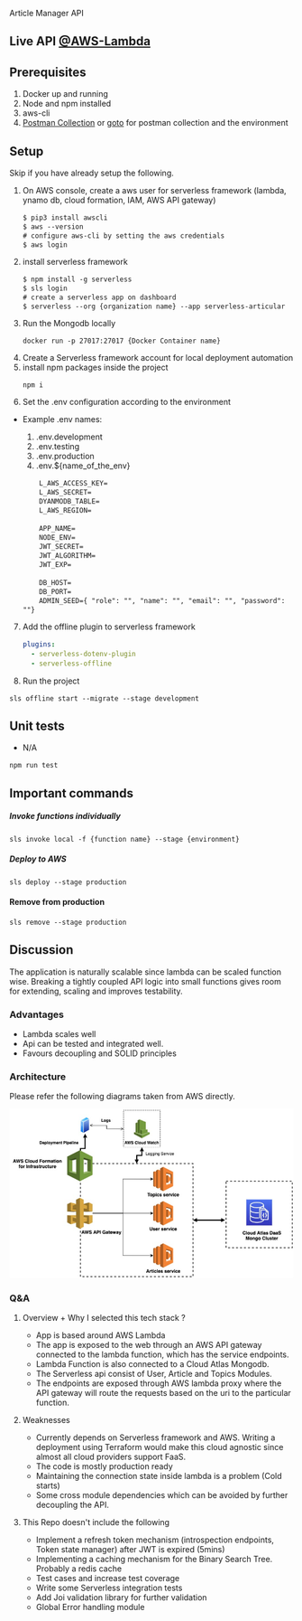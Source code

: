 Article Manager API

## Live API [@AWS-Lambda](https://lu7tk88ba2.execute-api.ap-south-1.amazonaws.com/production/v1)
## Prerequisites 
1. Docker up and running
2. Node and npm installed
3. aws-cli
4. [Postman Collection](https://documenter.getpostman.com/view/2822837/T1DnixyL) or [goto](./_/)  for postman
 collection and the environment

## Setup
Skip if you have already setup the following.
1. On AWS console, create a aws user for serverless framework (lambda, ynamo db, cloud formation, IAM, AWS API gateway)
    ````shell script
    $ pip3 install awscli
    $ aws --version
    # configure aws-cli by setting the aws credentials 
    $ aws login 
    ````
2. install serverless framework
    ```shell script
    $ npm install -g serverless
    $ sls login
    # create a serverless app on dashboard   
    $ serverless --org {organization name} --app serverless-articular
    ```
3. Run the Mongodb locally
    ```shell script
    docker run -p 27017:27017 {Docker Container name}
    ```
4. Create a Serverless framework account for local deployment automation 
5. install npm packages inside the project
    ```shell script
    npm i
    ```
6. Set the .env configuration according to the environment
- Example .env names:
    1. .env.development
    2. .env.testing
    3. .env.production
    4. .env.${name_of_the_env}

    ```dotenv
        L_AWS_ACCESS_KEY=
        L_AWS_SECRET=
        DYANMODB_TABLE=
        L_AWS_REGION=
        
        APP_NAME=
        NODE_ENV=
        JWT_SECRET=
        JWT_ALGORITHM=
        JWT_EXP=
        
        DB_HOST=
        DB_PORT=
        ADMIN_SEED={ "role": "", "name": "", "email": "", "password": ""}

    ```
7. Add the offline plugin to serverless framework 
    ```yaml
    plugins:
      - serverless-dotenv-plugin
      - serverless-offline
    ```
8. Run the project
```shell script
sls offline start --migrate --stage development 
```  
## Unit tests
- N/A 
```shell script
npm run test
```
## Important commands
   
##### Invoke functions individually  
```shell script
sls invoke local -f {function name} --stage {environment} 
```
##### Deploy to AWS
```shell script
sls deploy --stage production
```

#### Remove from production
```shell script
sls remove --stage production
```

## Discussion

 The application is naturally scalable since lambda can be scaled function wise. Breaking a tightly coupled API logic
  into small functions gives room for extending, scaling and improves testability.
  
### Advantages
* Lambda scales well
* Api can be tested and integrated well.
* Favours decoupling and SOLID principles

### Architecture

Please refer the following diagrams taken from AWS directly. 

<img src="_/serverless%20diagram.jpg"/>

### Q&A

1. Overview + Why I selected this tech stack ? 

     * App is based around AWS Lambda
     * The app is exposed to the web through an AWS API gateway connected to the lambda function, which has the service
      endpoints.
     * Lambda Function is also connected to a Cloud Atlas Mongodb. 
     * The Serverless api consist of User, Article and Topics Modules.
     * The endpoints are exposed through AWS lambda proxy where the API gateway will route the requests based on the uri
      to the particular function.
  
2. Weaknesses
   
     * Currently depends on Serverless framework and AWS. Writing a deployment using Terraform would make this cloud
      agnostic since almost all cloud providers support FaaS.
     * The code is mostly production ready
     * Maintaining the connection state inside lambda is a problem (Cold starts)
     * Some cross module dependencies which can be avoided by further decoupling the API.
     
3. This Repo doesn't include the following

    * Implement a refresh token mechanism (introspection endpoints, Token state manager) after JWT is expired (5mins)
    * Implementing a caching mechanism for the Binary Search Tree. Probably a redis cache
    * Test cases and increase test coverage
    * Write some Serverless integration tests
    * Add Joi validation library for further validation
    * Global Error handling module
